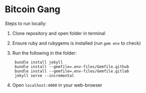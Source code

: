 # Bitcoin Gang

Steps to run locally:
1. Clone repository and open folder in terminal
2. Ensure ruby and rubygems is installed (run `gem env` to check)
3. Run the following in the folder:

		bundle install jekyll
		bundle install --gemfile=.env-files/Gemfile.github
		bundle install --gemfile=.env-files/Gemfile.gitlab
		jekyll serve --incremental

4. Open `localhost:4000` in your web-browser
